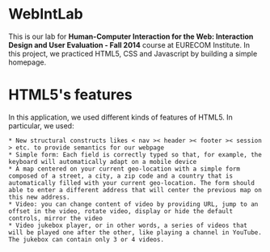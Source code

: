 WebIntLab
=========
This is our lab for **Human-Computer Interaction for the Web: Interaction Design and User Evaluation - Fall 2014** course at EURECOM Institute. In this project, we practiced HTML5, CSS and Javascript by building a simple homepage. 

HTML5's features
======
In this application, we used different kinds of features of HTML5. In particular, we used:

	* New structural constructs likes < nav >< header >< footer >< session > etc. to provide semantics for our webpage
	* Simple form: Each field is correctly typed so that, for example, the keyboard will automatically adapt on a mobile device
	* A map centered on your current geo-location with a simple form composed of a street, a city, a zip code and a country that is automatically filled with your current geo-location. The form should able to enter a different address that will center the previous map on this new address.
	* Video: you can change content of video by providing URL, jump to an offset in the video, rotate video, display or hide the default controls, mirror the video 
	* Video jukebox player, or in other words, a series of videos that will be played one after the other, like playing a channel in YouTube. The jukebox can contain only 3 or 4 videos.

